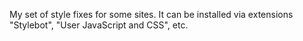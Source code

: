 My set of style fixes for some sites.
It can be installed via extensions "Stylebot", "User JavaScript and CSS", etc.
